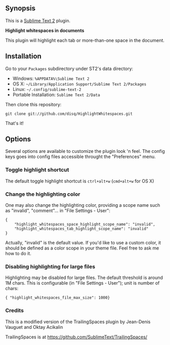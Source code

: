 ## Synopsis

This is a [Sublime Text 2](http://www.sublimetext.com/2) plugin.

**Highlight whitespaces in documents**

This plugin will highlight each tab or more-than-one space in the document.

## Installation

Go to your `Packages` subdirectory under ST2's data directory:

* Windows: `%APPDATA%\Sublime Text 2`
* OS X: `~/Library/Application Support/Sublime Text 2/Packages`
* Linux: `~/.config/sublime-text-2`
* Portable Installation: `Sublime Text 2/Data`

Then clone this repository:

```git clone git://github.com/disq/HighlightWhitespaces.git```

That's it!

## Options

Several options are available to customize the plugin look 'n feel. The
config keys goes into config files accessible throught the "Preferences"
menu.

### Toggle highlight shortcut

The default toggle highlight shortcut is ```ctrl+alt+w``` (```cmd+alt+w``` for OS X)

### Change the highlighting color

One may also change the highlighting color, providing a scope name such
as "invalid", "comment"... in "File Settings - User":

```
{
	"highlight_whitespaces_space_highlight_scope_name": "invalid",
	"highlight_whitespaces_tab_highlight_scope_name": "invalid"
}
```

Actually, "invalid" is the default value. If you'd like to use a custom color,
it should be defined as a color scope in your theme file. Feel free to ask me
how to do it.

### Disabling highlighting for large files

Highlighting may be disabled for large files. The default threshold is around
1M chars. This is configurable (in "File Settings - User"); unit is number of chars:

```
{ "highlight_whitespaces_file_max_size": 1000}
```

### Credits

This is a modified version of the TrailingSpaces plugin by Jean-Denis Vauguet and Oktay Acikalin

TrailingSpaces is at https://github.com/SublimeText/TrailingSpaces/
